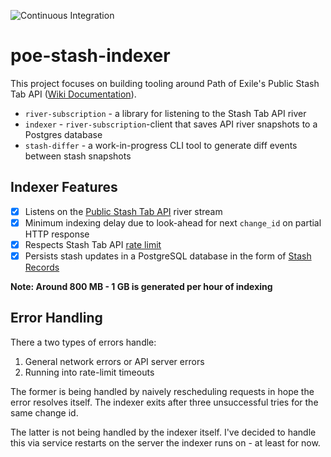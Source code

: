 ![Continuous Integration](https://github.com/maximumstock/poe-stash-indexer/workflows/Continuous%20Integration/badge.svg)

# poe-stash-indexer

This project focuses on building tooling around Path of Exile's Public Stash Tab API
([Wiki Documentation](https://pathofexile.gamepedia.com/Public_stash_tab_API)).

- `river-subscription` - a library for listening to the Stash Tab API river
- `indexer` - `river-subscription`-client that saves API river snapshots to a Postgres database
- `stash-differ` - a work-in-progress CLI tool to generate diff events between stash snapshots

## Indexer Features

- [x] Listens on the [Public Stash Tab API](https://www.pathofexile.com/api/public-stash-tabs) river stream
- [x] Minimum indexing delay due to look-ahead for next `change_id` on partial HTTP response
- [x] Respects Stash Tab API [rate limit](https://pathofexile.gamepedia.com/Public_stash_tab_API#Rate_Limit)
- [x] Persists stash updates in a PostgreSQL database in the form of [Stash Records](indexer/src/stash_record.rs)

**Note: Around 800 MB - 1 GB is generated per hour of indexing**

## Error Handling

There a two types of errors handle:

1. General network errors or API server errors
2. Running into rate-limit timeouts

The former is being handled by naively rescheduling requests in hope the error resolves itself.
The indexer exits after three unsuccessful tries for the same change id.

The latter is not being handled by the indexer itself.
I've decided to handle this via service restarts on the server the indexer runs on - at least for now.
